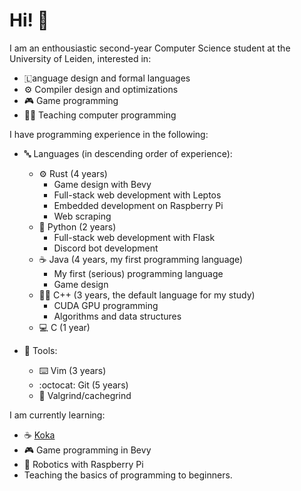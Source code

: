 # Hi! 👋

I am an enthousiastic second-year Computer Science student at the University of Leiden, interested in:

- 🇱anguage design and formal languages
- :gear: Compiler design and optimizations
- 🎮 Game programming
- 👨‍🏫 Teaching computer programming

I have programming experience in the following:

- 🔤 Languages (in descending order of experience):
  - ⚙️ Rust (4 years)
    - Game design with Bevy
    - Full-stack web development with Leptos
    - Embedded development on Raspberry Pi
    - Web scraping
  - 🐍 Python (2 years)
    - Full-stack web development with Flask
    - Discord bot development
  - ☕ Java (4 years, my first programming language)
    - My first (serious) programming language
    - Game design
  - 🦶🔫 C++ (3 years, the default language for my study)
    - CUDA GPU programming
    - Algorithms and data structures
  - 💻 C (1 year)
  
- 🧰 Tools:
  - ⌨️ Vim (3 years)
  - :octocat: Git (5 years)
  - :horse: Valgrind/cachegrind


I am currently learning:
- :coffee: [Koka](https://koka-lang.github.io/)
- 🎮 Game programming in Bevy
- 🍓 Robotics with Raspberry Pi
-  Teaching the basics of programming to beginners.
<!---
HeikoRibberink/HeikoRibberink is a ✨ special ✨ repository because its `README.md` (this file) appears on your GitHub profile.
You can click the Preview link to take a look at your changes.
--->
